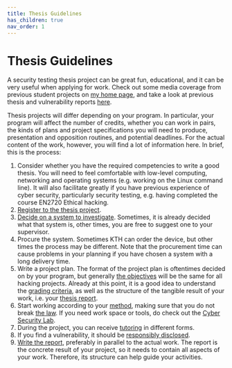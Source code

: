 ```yaml
---
title: Thesis Guidelines
has_children: true
nav_order: 1
---
```


# Thesis Guidelines

A security testing thesis project can be great fun, educational, and it can be very useful when applying for work. Check out some media coverage from previous student projects on [my home page](https://www.kth.se/profile/pontusj), and take a look at previous thesis and vulnerability reports [here](https://www.kth.se/nse/research/software-systems-architecture-and-security/projects/ethical-hacking-1.914053).

Thesis projects will differ depending on your program. In particular, your program will affect the number of credits, whether you can work in pairs, the kinds of plans and project specifications you will need to produce, presentation and opposition routines, and potential deadlines. For the actual content of the work, however, you will find a lot of information here. In brief, this is the process: 
1. Consider whether you have the required competencies to write a good thesis. You will need to feel comfortable with low-level computing, networking and operating systems (e.g. working on the Linux command line). It will also facilitate greatly if you have previous experience of cyber security, particularly security testing, e.g. having completed the course EN2720 Ethical hacking.
1. [Register to the thesis project](registration.html).
1. [Decide on a system to investigate](choice_of_system.html). Sometimes, it is already decided what that system is, other times, you are free to suggest one to your supervisor. 
1. Procure the system. Sometimes KTH can order the device, but other times the process may be different. Note that the procurement time can cause problems in your planning if you have chosen a system with a long delivery time. 
1. Write a project plan. The format of the project plan is oftentimes decided on by your program, but generally [the objectives](objective.html) will be the same for all hacking projects. Already at this point, it is a good idea to understand the [grading criteria](grading_criteria.html), as well as the structure of the tangible result of your work, i.e. your [thesis report](thesis_report.html).  
1. Start working according to your [method](method.html), making sure that you do not break [the law](the_law.html). If you need work space or tools, do check out the [Cyber Security Lab](lab.html).
1. During the project, you can receive [tutoring](tutoring.html) in different forms.
1. If you find a vulnerability, it should be [responsibly disclosed](responsible_disclosure.html).
1. [Write the report](thesis_report.html), preferably in parallel to the actual work. The report is the concrete result of your project, so it needs to contain all aspects of your work. Therefore, its structure can help guide your activities. 
